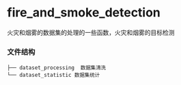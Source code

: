 # fire_and_smoke_detection
火灾和烟雾的数据集的处理的一些函数，火灾和烟雾的目标检测

### 文件结构
```
├── dataset_processing  数据集清洗    
└── dataset_statistic 数据集统计
```
